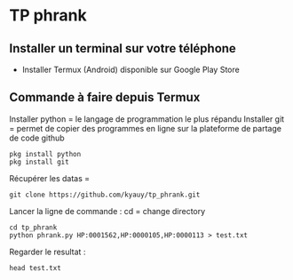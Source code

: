 # TP phrank

## Installer un terminal sur votre téléphone

- Installer Termux (Android) disponible sur Google Play Store

## Commande à faire depuis Termux

Installer python = le langage de programmation le plus répandu
Installer git = permet de copier des programmes en ligne sur la plateforme de partage de code github
```
pkg install python
pkg install git
```

Récupérer les datas =

```
git clone https://github.com/kyauy/tp_phrank.git
```

Lancer la ligne de commande :
cd = change directory

```
cd tp_phrank
python phrank.py HP:0001562,HP:0000105,HP:0000113 > test.txt
```

Regarder le resultat : 
```
head test.txt
```
